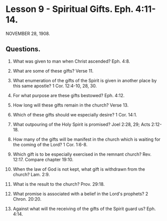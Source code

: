 # Lesson 9 - Spiritual Gifts. Eph. 4:11-14.

NOVEMBER 28, 1908.

## Questions.

1. What was given to man when Christ ascended? Eph. 4:8.

2. What are some of these gifts? Verse 11.

3. What enumeration of the gifts of the Spirit is given in another place by this same apostle? 1 Cor. 12:4-10, 28, 30.

4. For what purpose are these gifts bestowed? Eph. 4:12.

5. How long will these gifts remain in the church? Verse 13.

6. Which of these gifts should we especially desire? 1 Cor. 14:1.

7. What outpouring of the Holy Spirit is promised? Joel 2:28, 29; Acts 2:12-18.

8. How many of the gifts will be manifest in the church which is waiting for the coming of the Lord? 1 Cor. 1:6-8.

9. Which gift is to be especially exercised in the remnant church? Rev. 12:17. Compare chapter 19:10.

10. When the law of God is not kept, what gift is withdrawn from the church? Lam. 2:9.

11. What is the result to the church? Prov. 29:18.

12. What promise is associated with a belief in the Lord's prophets? 2 Chron. 20:20.

13. Against what will the receiving of the gifts of the Spirit guard us? Eph. 4:14.